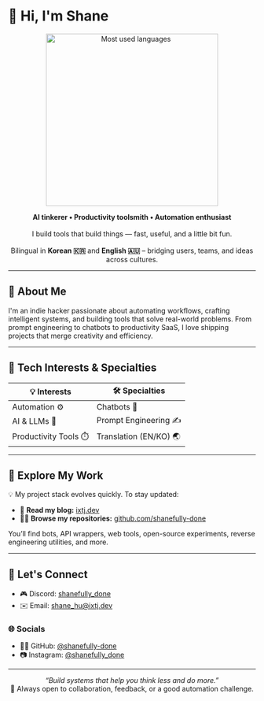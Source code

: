 # 👋 Hi, I'm Shane

<p align="center">
  <img src="https://github-readme-stats.vercel.app/api/top-langs/?username=shanefully-done&layout=compact&theme=transparent" width="350" alt="Most used languages">
</p>

<p align="center">
  <strong>AI tinkerer • Productivity toolsmith • Automation enthusiast</strong><br/><br/>
  I build tools that build things — fast, useful, and a little bit fun.<br/><br/>
  Bilingual in <strong>Korean 🇰🇷</strong> and <strong>English 🇦🇺</strong> – bridging users, teams, and ideas across cultures.
</p>

---

## 🧠 About Me

I'm an indie hacker passionate about automating workflows, crafting intelligent systems, and building tools that solve real-world problems. From prompt engineering to chatbots to productivity SaaS, I love shipping projects that merge creativity and efficiency.

---

## 🧰 Tech Interests & Specialties

| 💡 Interests | 🛠️ Specialties |
|--------------|----------------|
| Automation ⚙️ | Chatbots 🤖 |
| AI & LLMs 🧠 | Prompt Engineering ✍️ |
| Productivity Tools ⏱️ | Translation (EN/KO) 🌏 |

---

## 🚀 Explore My Work

💡 My project stack evolves quickly. To stay updated:

- 📘 **Read my blog:** [ixtj.dev](https://www.ixtj.dev)  
- 🧑‍💻 **Browse my repositories:** [github.com/shanefully-done](https://github.com/shanefully-done?tab=repositories)

You’ll find bots, API wrappers, web tools, open-source experiments, reverse engineering utilities, and more.

---

## 🤝 Let's Connect

- 🎮 Discord: [shanefully_done](https://discord.com/users/282791006112448514)  
- ✉️ Email: [shane_hu@ixtj.dev](mailto:shane_hu@ixtj.dev)

### 🌐 Socials

- 👨‍💻 GitHub: [@shanefully-done](https://www.github.com/shanefully-done)  
- 📷 Instagram: [@shanefully_done](https://www.instagram.com/shanefully_done/)

---

<div align="center">
  <i>“Build systems that help you think less and do more.”</i><br/>
  💬 Always open to collaboration, feedback, or a good automation challenge.
</div>
